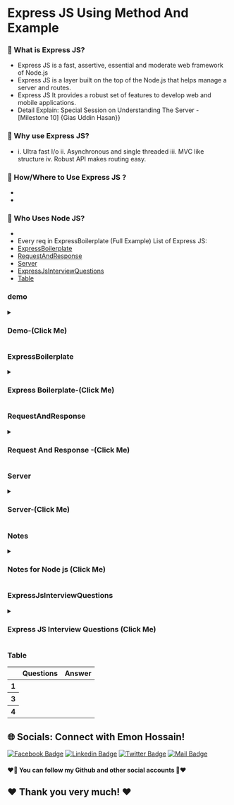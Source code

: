 # Express JS Using Method And Example

### 🔭 What is Express JS?
- Express JS is a fast, assertive, essential and moderate web framework of Node.js
- Express JS is a layer built on the top of the Node.js that helps manage a server and routes.
- Express JS It provides a robust set of features to develop web and mobile applications.
- Detail Explain: Special Session on Understanding The Server -[Milestone 10] {Gias Uddin Hasan}}

### 👯 Why use Express JS?
- i. Ultra fast I/o ii. Asynchronous and single threaded iii. MVC like structure iv. Robust API makes routing easy.
### 🤔 How/Where to Use Express JS ?
- 
- 
### 🤔 Who Uses  Node JS?
- 
- Every req in ExpressBoilerplate (Full Example)
List of Express JS:
- [ExpressBoilerplate](#ExpressBoilerplate)
- [RequestAndResponse](#RequestAndResponse)
- [Server](#Server)
- [ExpressJsInterviewQuestions](#ExpressJsInterviewQuestions)
- [Table](#Table)



### demo
<details>
<summary>
  <h3> Demo-(Click Me)</h3>
</summary>
<br >
	
```js

demo code

```
</details>

### ExpressBoilerplate
<details>
<summary>
  <h3> Express Boilerplate-(Click Me)</h3>
</summary>
<br >
	
```js
const express = require("express");
const app = express();
const cors = require("cors");
app.use(cors());

const Port = process.env.Port || 5000;

//productsCollection দিয়ে data call করে আনা হল।
const productsCollection = require("./data/product.json");

//data get
app.get("/", (req, res, next) => {
  res.send("Now Server is Running.");
});

app.get("/allProducts", (req, res) => {
  res.send(productsCollection);
});

// get single data
app.get("/product/:id", (req, res) => {
  const id = req.params.id;
  const getSingleItem = productsCollection.find((p) => p.id == id);
  if (!getSingleItem) {
    res.send("item not found");
  }
  res.send(getSingleItem);
});

app.get("/category/:categoryName", (req, res) => {
  const name = req.params.categoryName;
  const getCategory = productsCollection.filter(p => p.category == name);
  console.log(getCategory)
  res.send(getCategory)
});

app.listen(Port, () => {
  console.log("Server is Running", Port);
});


```
</details>

### RequestAndResponse
<details>
<summary>
  <h3> Request And Response -(Click Me)</h3>
</summary>
<br >
	
```js

What is Request and Response?
Request: req(Method, Resoures, Headers, [content])
Response: res(Status Code, Headers, [content])

--Request(req) object?
The req object represents the HTTP request and has properties
i. request query string,
ii. parameters
iii. body
iv. HTTP headers, and so on
-----------
i. req.query
ii. params
console.log(req.params.name)
iii. body: Contains key value pairs of data submitted in the request body
app.post('/profile', function(req, res) => {
    console.log(req.body)
    res.json(req.body)
})

--Response (res) object?
The res object represents the HTTP response that an Express app
sends when it gets an HTTp request and has methods
i. res.send()
res.send({some: 'json'})
res.send('<p>some html</p>')

ii. res.json()
res.json(null)
res.json({user: 'tobi'})

iii. res.status(), res.sendStatus()
res.status(403).end()
res.status(400).send('Bad request')
res.status(404).sendFile('/absolute/path/to/404.png')

iv. res.set(), and so on
res.set('Content-type', 'text/plain')
res.set({
    'Content-type', 'text/plain',
    'Content-length', '123',
    Etag: '11234'
})

```
</details>


### Server
<details>
<summary>
  <h3>Server-(Click Me)</h3>
</summary>
<br >
	
```js

/* 
// Server Step by Step
1. create folder
2. open folder in terminal
3. then run (npm init -y)
4. npm install express (node framework)
5. npm install cors
6. npm install nodemon (all time server live থাকে )
7. (4, 5, 6 install same line (npm i express cors nodemon))
8. create index.js (in your root folder যাতে server run করলে index.js দেখাতে পারে।)
9. open package.js 
 added ( "start": "nodemon index.js" ) in your scripts
 //Example:
  "scripts": {
    "start": "nodemon index.js",
    "test": "echo \"Error: no test specified\" && exit 1"
  },
10. then (npm start) in your terminal

// free talk
১। JavaScript Backend(server site) এ use করা যাই। 
২। node.js er সাহায্যে node একটি runtime যেটা JavaScript Backend এ run করতে সাহায্যে করে।
৩। node js এর framework Express.js (node  এর code গুলো সহজে Express.js দিয়ে run করা হয়)
৪। এই Express.js  দিয়ে একটি server তৈরি করা যাই। 
যেইটা দিয়ে req আসবে res যাবে .
৫। cors একটা platform like: web, os and android এ কাজ করবে


Mern Stack in 4 lang
1. Node.js
2. mongodb
3. Express.js
4. React



*/






```
</details>




### Notes
<details>
<summary>
  <h3>Notes for Node js  (Click Me)</h3>
</summary>
<br >
  - Notes must be know every single part for interview 

```js

************Node js  Notes************

	
	
	
	

************End Node Notes************
```
</details>
  
### ExpressJsInterviewQuestions
<details>
<summary>
  <h3>Express JS Interview Questions (Click Me)</h3>
</summary>
<br >
 must be know every single part for interview https://roadmap.sh/react
	
 ```js
************Express JS Interview Questions************
	
//Milestone: 9 React Router and States
//Module 55.5

	
	
	
	
	
	
	
	
	
  ************End Express JS Interview Questions************
 ```
</details>



### Table
<div class="overflow-x-auto">
  <table class="table w-full">
    <!-- head -->
    <thead>
      <tr>
        <th></th>
        <th>Questions</th>
        <th>Answer</th>
      </tr>
    </thead>
    <tbody>
      <!-- row 1 -->
      <tr>
        <th>1</th>
        <td> </td>
        <td> </td>
      </tr>
      <!-- row 2 -->
      <tr>
        <th>3</th>
        <td> </td>
        <td> </td>
      </tr>
       <!-- row 1 -->
      <tr>
        <th>4</th>
        <td> </td>
        <td> </td>
      </tr>
    </tbody>
  </table>
</div>



## 🌐 Socials: Connect with Emon Hossain!

[![Facebook Badge](https://img.shields.io/badge/Facebook-1877F2?style=for-the-badge&logo=facebook&logoColor=white)](https://fb.com/emonhossain6) [![Linkedin Badge](https://img.shields.io/badge/LinkedIn-0077B5?style=for-the-badge&logo=linkedin&logoColor=white)](https://www.linkedin.com/in/emon007iu/) [![Twitter Badge](https://img.shields.io/badge/Twitter-1DA1F2?style=for-the-badge&logo=twitter&logoColor=white)](https://twitter.com/@emon_hossain7) [![Mail Badge](https://img.shields.io/badge/Gmail-D14836?style=for-the-badge&logo=gmail&logoColor=white)](mailto:emon.hossain.wd@gmail.com)

<h4>❤️🤔 You can follow my Github and other social accounts 🤔❤️</h4>
<h2>❤️ Thank you very much! ❤️</h2>
